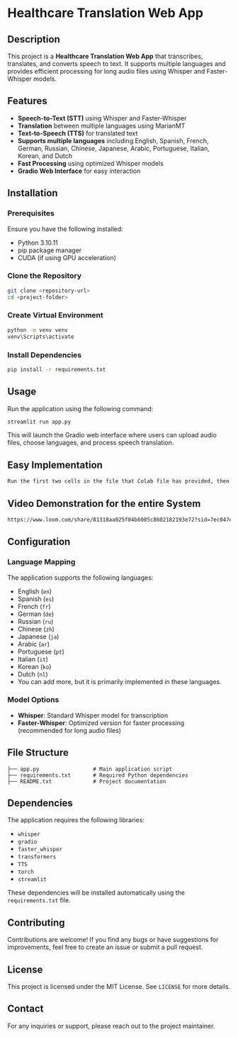 # Healthcare Translation Web App

## Description
This project is a **Healthcare Translation Web App** that transcribes, translates, and converts speech to text. It supports multiple languages and provides efficient processing for long audio files using Whisper and Faster-Whisper models.

## Features
- **Speech-to-Text (STT)** using Whisper and Faster-Whisper
- **Translation** between multiple languages using MarianMT
- **Text-to-Speech (TTS)** for translated text
- **Supports multiple languages** including English, Spanish, French, German, Russian, Chinese, Japanese, Arabic, Portuguese, Italian, Korean, and Dutch
- **Fast Processing** using optimized Whisper models
- **Gradio Web Interface** for easy interaction

## Installation
### Prerequisites
Ensure you have the following installed:
- Python 3.10.11
- pip package manager
- CUDA (if using GPU acceleration)

### Clone the Repository
```sh
git clone <repository-url>
cd <project-folder>
```

### Create Virtual Environment
```sh
python -m venv venv
venv\Scripts\activate
```

### Install Dependencies
```sh
pip install -r requirements.txt
```

## Usage
Run the application using the following command:
```sh
streamlit run app.py
```
This will launch the Gradio web interface where users can upload audio files, choose languages, and process speech translation.

## Easy Implementation

```sh
Run the first two cells in the file that Colab file has provided, then obtain a streamlit link and utilize it.
```
## Video Demonstration for the entire System

```sh
https://www.loom.com/share/81318aa025f04b6085c8602182193e72?sid=7ec047ef-5471-40f7-b210-3eb3eaff903e
```

## Configuration
### Language Mapping
The application supports the following languages:
- English (`en`)
- Spanish (`es`)
- French (`fr`)
- German (`de`)
- Russian (`ru`)
- Chinese (`zh`)
- Japanese (`ja`)
- Arabic (`ar`)
- Portuguese (`pt`)
- Italian (`it`)
- Korean (`ko`)
- Dutch (`nl`)
- You can add more, but it is primarily implemented in these languages.

### Model Options
- **Whisper**: Standard Whisper model for transcription
- **Faster-Whisper**: Optimized version for faster processing (recommended for long audio files)

## File Structure
```
├── app.py                 # Main application script
├── requirements.txt       # Required Python dependencies
├── README.txt             # Project documentation
```

## Dependencies
The application requires the following libraries:
- `whisper`
- `gradio`
- `faster_whisper`
- `transformers`
- `TTS`
- `torch`
- `streamlit`

These dependencies will be installed automatically using the `requirements.txt` file.

## Contributing
Contributions are welcome! If you find any bugs or have suggestions for improvements, feel free to create an issue or submit a pull request.

## License
This project is licensed under the MIT License. See `LICENSE` for more details.

## Contact
For any inquiries or support, please reach out to the project maintainer.

